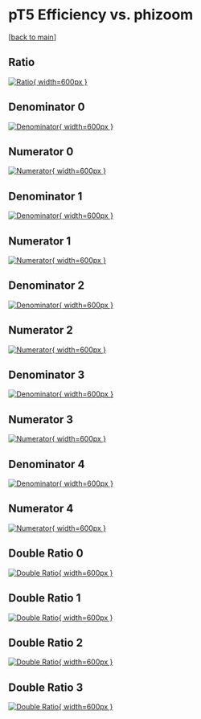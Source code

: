 # pT5 Efficiency vs. phizoom

[[back to main](./)]



## Ratio

[![Ratio](../mtv/var/pT5_vtr_0_-1_eff_phizoom.png){ width=600px }](../mtv/var/pT5_vtr_0_-1_eff_phizoom.pdf)

## Denominator 0

[![Denominator](../mtv/den/pT5_vtr_0_-1_eff_phizoom_den0.png){ width=600px }](../mtv/den/pT5_vtr_0_-1_eff_phizoom_den0.pdf)

## Numerator 0

[![Numerator](../mtv/num/pT5_vtr_0_-1_eff_phizoom_num0.png){ width=600px }](../mtv/num/pT5_vtr_0_-1_eff_phizoom_num0.pdf)

## Denominator 1

[![Denominator](../mtv/den/pT5_vtr_0_-1_eff_phizoom_den1.png){ width=600px }](../mtv/den/pT5_vtr_0_-1_eff_phizoom_den1.pdf)

## Numerator 1

[![Numerator](../mtv/num/pT5_vtr_0_-1_eff_phizoom_num1.png){ width=600px }](../mtv/num/pT5_vtr_0_-1_eff_phizoom_num1.pdf)

## Denominator 2

[![Denominator](../mtv/den/pT5_vtr_0_-1_eff_phizoom_den2.png){ width=600px }](../mtv/den/pT5_vtr_0_-1_eff_phizoom_den2.pdf)

## Numerator 2

[![Numerator](../mtv/num/pT5_vtr_0_-1_eff_phizoom_num2.png){ width=600px }](../mtv/num/pT5_vtr_0_-1_eff_phizoom_num2.pdf)

## Denominator 3

[![Denominator](../mtv/den/pT5_vtr_0_-1_eff_phizoom_den3.png){ width=600px }](../mtv/den/pT5_vtr_0_-1_eff_phizoom_den3.pdf)

## Numerator 3

[![Numerator](../mtv/num/pT5_vtr_0_-1_eff_phizoom_num3.png){ width=600px }](../mtv/num/pT5_vtr_0_-1_eff_phizoom_num3.pdf)

## Denominator 4

[![Denominator](../mtv/den/pT5_vtr_0_-1_eff_phizoom_den4.png){ width=600px }](../mtv/den/pT5_vtr_0_-1_eff_phizoom_den4.pdf)

## Numerator 4

[![Numerator](../mtv/num/pT5_vtr_0_-1_eff_phizoom_num4.png){ width=600px }](../mtv/num/pT5_vtr_0_-1_eff_phizoom_num4.pdf)

## Double Ratio 0

[![Double Ratio](../mtv/ratio/pT5_vtr_0_-1_eff_phizoom_ratio0.png){ width=600px }](../mtv/ratio/pT5_vtr_0_-1_eff_phizoom_ratio0.pdf)

## Double Ratio 1

[![Double Ratio](../mtv/ratio/pT5_vtr_0_-1_eff_phizoom_ratio1.png){ width=600px }](../mtv/ratio/pT5_vtr_0_-1_eff_phizoom_ratio1.pdf)

## Double Ratio 2

[![Double Ratio](../mtv/ratio/pT5_vtr_0_-1_eff_phizoom_ratio2.png){ width=600px }](../mtv/ratio/pT5_vtr_0_-1_eff_phizoom_ratio2.pdf)

## Double Ratio 3

[![Double Ratio](../mtv/ratio/pT5_vtr_0_-1_eff_phizoom_ratio3.png){ width=600px }](../mtv/ratio/pT5_vtr_0_-1_eff_phizoom_ratio3.pdf)

